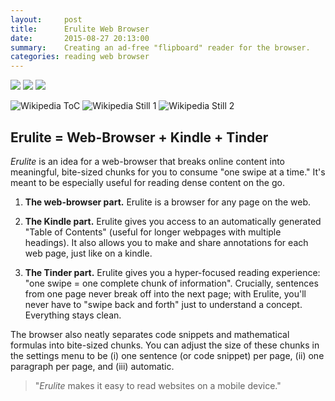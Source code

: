```yaml
---
layout:     post
title:      Erulite Web Browser
date:       2015-08-27 20:13:00
summary:    Creating an ad-free "flipboard" reader for the browser.
categories: reading web browser
---
```


<span>
<img src="https://lh3.googleusercontent.com/wLj_J8oyNfOB4g5NzDm7lsEAD4agm4NnJlKK_8r8L30=s923-no"/>
<img src="http://mockuphone.com/upload/f71f2288ad8335716df735df66672eec/galaxys4b/galaxys4_black_portrait.png"/>
<img src="https://lh3.googleusercontent.com/OndtMfsya-XTG0_cnKq_35iYOQ8rDRw938l3ogHNh8E=s923-no" />
</span>

![Wikipedia ToC](https://lh3.googleusercontent.com/_DPwlwC_1HVYqBzp6ct1DRh4ZeBVSC_DiFELqaDC4eM=s969-no)
![Wikipedia Still 1](https://lh3.googleusercontent.com/djoNyL791jP26Ff56AgP03vVIseU2cOh_thq09Fi9Jw=s969-no)
![Wikipedia Still 2](https://lh3.googleusercontent.com/qwv-cUSJ_Mm6pBHDGmxauHZEa2arBr_w9GgvwTz80D4=s969-no)

<!--<img src="https://lh3.googleusercontent.com/wLj_J8oyNfOB4g5NzDm7lsEAD4agm4NnJlKK_8r8L30=s923-no" width="800" height="800" /> -->
<!-- ![ToC](http://mockuphone.com/upload/f71f2288ad8335716df735df66672eec/galaxys4b/galaxys4_black_portrait.png =500x500) -->

<!-- ![Addition](https://lh3.googleusercontent.com/wLj_J8oyNfOB4g5NzDm7lsEAD4agm4NnJlKK_8r8L30=s923-no) -->

<!-- ![Multiplication](https://lh3.googleusercontent.com/OndtMfsya-XTG0_cnKq_35iYOQ8rDRw938l3ogHNh8E=s923-no) -->


<!--
![Still Read](https://lh3.googleusercontent.com/cXBK27MyBHM5w4cvzYugGhm3-lYAtQKqUcWcURYb-og=s923-no) -->

<!-- ![Swipe Read](https://lh3.googleusercontent.com/c-wOZ7oNQfVmBENmhZWm2V6BrYo-t133vx-udfTaP4g=s923-no) -->

## Erulite = Web-Browser + Kindle + Tinder

*Erulite* is an idea for a web-browser that breaks online content into meaningful, bite-sized chunks for you to consume "one swipe at a time." It's meant to be especially useful for reading dense content on the go.

  1. **The web-browser part.** Erulite is a browser for any page on the web.

  2. **The Kindle part.** Erulite gives you access to an automatically generated "Table of Contents" (useful for longer webpages with multiple headings). It also allows you to make and share annotations for each web page, just like on a kindle.

  3. **The Tinder part.** Erulite gives you a hyper-focused reading experience: "one swipe = one complete chunk of information". Crucially, sentences from one page never break off into the next page; with Erulite, you'll never have to "swipe back and forth" just to understand a concept. Everything stays clean.

  The browser also neatly separates code snippets and mathematical formulas into bite-sized chunks. You can adjust the size of these chunks in the settings menu to be (i) one sentence (or code snippet) per page, (ii) one paragraph per page, and (iii) automatic.

> "_Erulite_ makes it easy to read websites on a mobile device."
